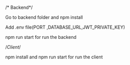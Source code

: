 /* Backend*/

Go to backend folder and npm install

Add .env file(PORT ,DATABASE_URL,JWT_PRIVATE_KEY)

npm run start for run the backend


/*Client*/

npm install and npm run start for run the  client
